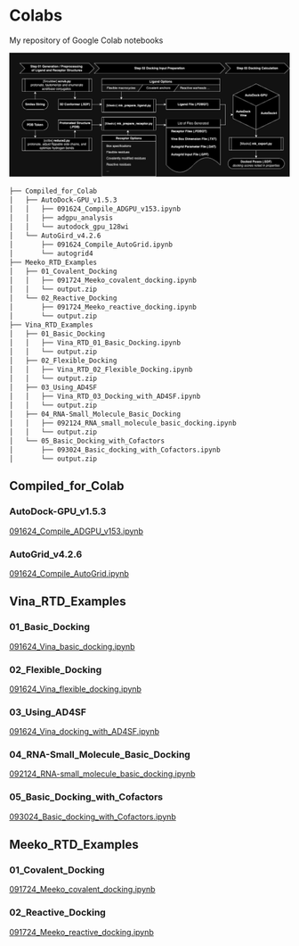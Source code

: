 # Colabs
My repository of Google Colab notebooks

![Docking Workflow](images/docking_workflow.png)

```
├── Compiled_for_Colab
│   ├── AutoDock-GPU_v1.5.3
│   │   ├── 091624_Compile_ADGPU_v153.ipynb
│   │   ├── adgpu_analysis
│   │   └── autodock_gpu_128wi
│   └── AutoGird_v4.2.6
│       ├── 091624_Compile_AutoGrid.ipynb
│       └── autogrid4
├── Meeko_RTD_Examples
│   ├── 01_Covalent_Docking
│   │   ├── 091724_Meeko_covalent_docking.ipynb
│   │   └── output.zip
│   └── 02_Reactive_Docking
│       ├── 091724_Meeko_reactive_docking.ipynb
│       └── output.zip
├── Vina_RTD_Examples
│   ├── 01_Basic_Docking
│   │   ├── Vina_RTD_01_Basic_Docking.ipynb
│   │   └── output.zip
│   ├── 02_Flexible_Docking
│   │   ├── Vina_RTD_02_Flexible_Docking.ipynb
│   │   └── output.zip
│   ├── 03_Using_AD4SF
│   │   ├── Vina_RTD_03_Docking_with_AD4SF.ipynb
│   │   └── output.zip
│   ├── 04_RNA-Small_Molecule_Basic_Docking
│   │   ├── 092124_RNA_small_molecule_basic_docking.ipynb
│   │   └── output.zip
│   └── 05_Basic_Docking_with_Cofactors
│       ├── 093024_Basic_docking_with_Cofactors.ipynb
│       └── output.zip
```

## Compiled_for_Colab
### AutoDock-GPU_v1.5.3
 <a href="https://colab.research.google.com/drive/1ctEm2Z0XKk_rA3PwfF1OpIh1kSPkHC_l?usp=sharing">091624_Compile_ADGPU_v153.ipynb</a>

### AutoGrid_v4.2.6
 <a href="https://colab.research.google.com/drive/1XawsbDVut9nA3Y8byS1jwnzubHDJQAR9?usp=sharing">091624_Compile_AutoGrid.ipynb</a>


## Vina_RTD_Examples
### 01_Basic_Docking
 <a href="https://colab.research.google.com/drive/1cHSl78lBPUc_J1IZxLgN4GwD_ADmohVU?usp=sharing">091624_Vina_basic_docking.ipynb</a>

### 02_Flexible_Docking
 <a href="https://colab.research.google.com/drive/1cazEckGbvl9huWzpxXpd_Qaj0_NipWcz?usp=sharing">091624_Vina_flexible_docking.ipynb</a>

### 03_Using_AD4SF
 <a href="https://colab.research.google.com/drive/1zoSyID2fSoqGz3Zb1_IatUT2uxZ2mCNZ?usp=sharing">091624_Vina_docking_with_AD4SF.ipynb</a>

### 04_RNA-Small_Molecule_Basic_Docking
 <a href="https://colab.research.google.com/drive/1hkt-XYebvAvbAf3cxZ3Yfze5R2lzhUfO?usp=sharing">092124_RNA-small_molecule_basic_docking.ipynb</a>

### 05_Basic_Docking_with_Cofactors
 <a href="https://colab.research.google.com/drive/1-2yoPRVsmrLoYzLQGi_3KGWLlRk7ETdn?usp=sharing">093024_Basic_docking_with_Cofactors.ipynb</a>

## Meeko_RTD_Examples
### 01_Covalent_Docking
 <a href="https://colab.research.google.com/drive/1tf9xOgn6u8eDTeFJtc8GCEGRX-8aR9Bo?usp=sharing">091724_Meeko_covalent_docking.ipynb</a>

 ### 02_Reactive_Docking
  <a href="https://colab.research.google.com/drive/1tzQoguVQDCguOaLSsGvQuL57ry_PY3UG?usp=sharing">091724_Meeko_reactive_docking.ipynb</a>
